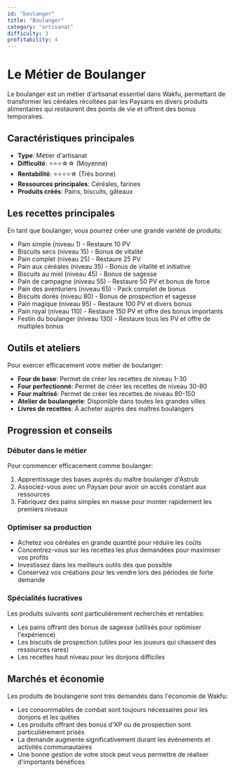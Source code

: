 ```yaml
---
id: "boulanger"
title: "Boulanger"
category: "artisanat"
difficulty: 3
profitability: 4
---
```


# Le Métier de Boulanger

Le boulanger est un métier d'artisanat essentiel dans Wakfu, permettant de transformer les céréales récoltées par les Paysans en divers produits alimentaires qui restaurent des points de vie et offrent des bonus temporaires.

## Caractéristiques principales

- **Type**: Métier d'artisanat
- **Difficulté**: ⭐⭐⭐☆☆ (Moyenne)
- **Rentabilité**: ⭐⭐⭐⭐☆ (Très bonne)
- **Ressources principales**: Céréales, farines
- **Produits créés**: Pains, biscuits, gâteaux

## Les recettes principales

En tant que boulanger, vous pourrez créer une grande variété de produits:

- Pain simple (niveau 1) - Restaure 10 PV
- Biscuits secs (niveau 15) - Bonus de vitalité
- Pain complet (niveau 25) - Restaure 25 PV
- Pain aux céréales (niveau 35) - Bonus de vitalité et initiative
- Biscuits au miel (niveau 45) - Bonus de sagesse
- Pain de campagne (niveau 55) - Restaure 50 PV et bonus de force
- Pain des aventuriers (niveau 65) - Pack complet de bonus
- Biscuits dorés (niveau 80) - Bonus de prospection et sagesse
- Pain magique (niveau 95) - Restaure 100 PV et divers bonus
- Pain royal (niveau 110) - Restaure 150 PV et offre des bonus importants
- Festin du boulanger (niveau 130) - Restaure tous les PV et offre de multiples bonus

## Outils et ateliers

Pour exercer efficacement votre métier de boulanger:

- **Four de base**: Permet de créer les recettes de niveau 1-30
- **Four perfectionné**: Permet de créer les recettes de niveau 30-80
- **Four maîtrisé**: Permet de créer les recettes de niveau 80-150
- **Atelier de boulangerie**: Disponible dans toutes les grandes villes
- **Livres de recettes**: À acheter auprès des maîtres boulangers

## Progression et conseils

### Débuter dans le métier

Pour commencer efficacement comme boulanger:
1. Apprentissage des bases auprès du maître boulanger d'Astrub
2. Associez-vous avec un Paysan pour avoir un accès constant aux ressources
3. Fabriquez des pains simples en masse pour monter rapidement les premiers niveaux

### Optimiser sa production

- Achetez vos céréales en grande quantité pour réduire les coûts
- Concentrez-vous sur les recettes les plus demandées pour maximiser vos profits
- Investissez dans les meilleurs outils dès que possible
- Conservez vos créations pour les vendre lors des périodes de forte demande

### Spécialités lucratives

Les produits suivants sont particulièrement recherchés et rentables:
- Les pains offrant des bonus de sagesse (utilisés pour optimiser l'expérience)
- Les biscuits de prospection (utiles pour les joueurs qui chassent des ressources rares)
- Les recettes haut niveau pour les donjons difficiles

## Marchés et économie

Les produits de boulangerie sont très demandés dans l'économie de Wakfu:

- Les consommables de combat sont toujours nécessaires pour les donjons et les quêtes
- Les produits offrant des bonus d'XP ou de prospection sont particulièrement prisés
- La demande augmente significativement durant les événements et activités communautaires
- Une bonne gestion de votre stock peut vous permettre de réaliser d'importants bénéfices 